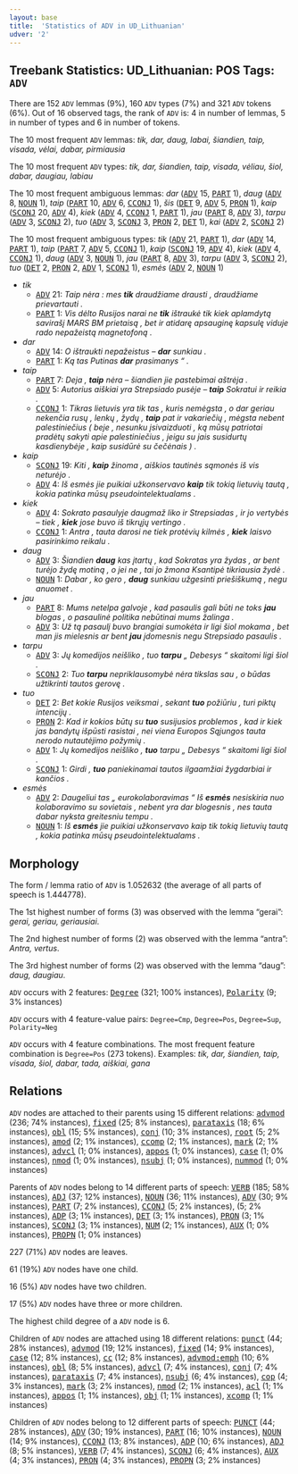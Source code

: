 ```yaml
---
layout: base
title:  'Statistics of ADV in UD_Lithuanian'
udver: '2'
---
```


## Treebank Statistics: UD_Lithuanian: POS Tags: `ADV`

There are 152 `ADV` lemmas (9%), 160 `ADV` types (7%) and 321 `ADV` tokens (6%).
Out of 16 observed tags, the rank of `ADV` is: 4 in number of lemmas, 5 in number of types and 6 in number of tokens.

The 10 most frequent `ADV` lemmas: <em>tik, dar, daug, labai, šiandien, taip, visada, vėlai, dabar, pirmiausia</em>

The 10 most frequent `ADV` types:  <em>tik, dar, šiandien, taip, visada, vėliau, šiol, dabar, daugiau, labiau</em>

The 10 most frequent ambiguous lemmas: <em>dar</em> (<tt><a href="lt-pos-ADV.html">ADV</a></tt> 15, <tt><a href="lt-pos-PART.html">PART</a></tt> 1), <em>daug</em> (<tt><a href="lt-pos-ADV.html">ADV</a></tt> 8, <tt><a href="lt-pos-NOUN.html">NOUN</a></tt> 1), <em>taip</em> (<tt><a href="lt-pos-PART.html">PART</a></tt> 10, <tt><a href="lt-pos-ADV.html">ADV</a></tt> 6, <tt><a href="lt-pos-CCONJ.html">CCONJ</a></tt> 1), <em>šis</em> (<tt><a href="lt-pos-DET.html">DET</a></tt> 9, <tt><a href="lt-pos-ADV.html">ADV</a></tt> 5, <tt><a href="lt-pos-PRON.html">PRON</a></tt> 1), <em>kaip</em> (<tt><a href="lt-pos-SCONJ.html">SCONJ</a></tt> 20, <tt><a href="lt-pos-ADV.html">ADV</a></tt> 4), <em>kiek</em> (<tt><a href="lt-pos-ADV.html">ADV</a></tt> 4, <tt><a href="lt-pos-CCONJ.html">CCONJ</a></tt> 1, <tt><a href="lt-pos-PART.html">PART</a></tt> 1), <em>jau</em> (<tt><a href="lt-pos-PART.html">PART</a></tt> 8, <tt><a href="lt-pos-ADV.html">ADV</a></tt> 3), <em>tarpu</em> (<tt><a href="lt-pos-ADV.html">ADV</a></tt> 3, <tt><a href="lt-pos-SCONJ.html">SCONJ</a></tt> 2), <em>tuo</em> (<tt><a href="lt-pos-ADV.html">ADV</a></tt> 3, <tt><a href="lt-pos-SCONJ.html">SCONJ</a></tt> 3, <tt><a href="lt-pos-PRON.html">PRON</a></tt> 2, <tt><a href="lt-pos-DET.html">DET</a></tt> 1), <em>kai</em> (<tt><a href="lt-pos-ADV.html">ADV</a></tt> 2, <tt><a href="lt-pos-SCONJ.html">SCONJ</a></tt> 2)

The 10 most frequent ambiguous types:  <em>tik</em> (<tt><a href="lt-pos-ADV.html">ADV</a></tt> 21, <tt><a href="lt-pos-PART.html">PART</a></tt> 1), <em>dar</em> (<tt><a href="lt-pos-ADV.html">ADV</a></tt> 14, <tt><a href="lt-pos-PART.html">PART</a></tt> 1), <em>taip</em> (<tt><a href="lt-pos-PART.html">PART</a></tt> 7, <tt><a href="lt-pos-ADV.html">ADV</a></tt> 5, <tt><a href="lt-pos-CCONJ.html">CCONJ</a></tt> 1), <em>kaip</em> (<tt><a href="lt-pos-SCONJ.html">SCONJ</a></tt> 19, <tt><a href="lt-pos-ADV.html">ADV</a></tt> 4), <em>kiek</em> (<tt><a href="lt-pos-ADV.html">ADV</a></tt> 4, <tt><a href="lt-pos-CCONJ.html">CCONJ</a></tt> 1), <em>daug</em> (<tt><a href="lt-pos-ADV.html">ADV</a></tt> 3, <tt><a href="lt-pos-NOUN.html">NOUN</a></tt> 1), <em>jau</em> (<tt><a href="lt-pos-PART.html">PART</a></tt> 8, <tt><a href="lt-pos-ADV.html">ADV</a></tt> 3), <em>tarpu</em> (<tt><a href="lt-pos-ADV.html">ADV</a></tt> 3, <tt><a href="lt-pos-SCONJ.html">SCONJ</a></tt> 2), <em>tuo</em> (<tt><a href="lt-pos-DET.html">DET</a></tt> 2, <tt><a href="lt-pos-PRON.html">PRON</a></tt> 2, <tt><a href="lt-pos-ADV.html">ADV</a></tt> 1, <tt><a href="lt-pos-SCONJ.html">SCONJ</a></tt> 1), <em>esmės</em> (<tt><a href="lt-pos-ADV.html">ADV</a></tt> 2, <tt><a href="lt-pos-NOUN.html">NOUN</a></tt> 1)


* <em>tik</em>
  * <tt><a href="lt-pos-ADV.html">ADV</a></tt> 21: <em>Taip nėra : mes <b>tik</b> draudžiame drausti , draudžiame prievartauti .</em>
  * <tt><a href="lt-pos-PART.html">PART</a></tt> 1: <em>Vis dėlto Rusijos narai ne <b>tik</b> ištraukė tik kiek aplamdytą savirašį MARS BM prietaisą , bet ir atidarę apsauginę kapsulę viduje rado nepažeistą magnetofoną .</em>
* <em>dar</em>
  * <tt><a href="lt-pos-ADV.html">ADV</a></tt> 14: <em>O ištraukti nepažeistus – <b>dar</b> sunkiau .</em>
  * <tt><a href="lt-pos-PART.html">PART</a></tt> 1: <em>Ką tas Putinas <b>dar</b> prasimanys “ .</em>
* <em>taip</em>
  * <tt><a href="lt-pos-PART.html">PART</a></tt> 7: <em>Deja , <b>taip</b> nėra – šiandien jie pastebimai aštrėja .</em>
  * <tt><a href="lt-pos-ADV.html">ADV</a></tt> 5: <em>Autorius aiškiai yra Strepsiado pusėje – <b>taip</b> Sokratui ir reikia .</em>
  * <tt><a href="lt-pos-CCONJ.html">CCONJ</a></tt> 1: <em>Tikras lietuvis yra tik tas , kuris nemėgsta , o dar geriau nekenčia rusų , lenkų , žydų , <b>taip</b> pat ir vakariečių , mėgsta nebent palestiniečius ( beje , nesunku įsivaizduoti , ką mūsų patriotai pradėtų sakyti apie palestiniečius , jeigu su jais susidurtų kasdienybėje , kaip susidūrė su čečėnais ) .</em>
* <em>kaip</em>
  * <tt><a href="lt-pos-SCONJ.html">SCONJ</a></tt> 19: <em>Kiti , <b>kaip</b> žinoma , aiškios tautinės sąmonės iš vis neturėjo .</em>
  * <tt><a href="lt-pos-ADV.html">ADV</a></tt> 4: <em>Iš esmės jie puikiai užkonservavo <b>kaip</b> tik tokią lietuvių tautą , kokia patinka mūsų pseudointelektualams .</em>
* <em>kiek</em>
  * <tt><a href="lt-pos-ADV.html">ADV</a></tt> 4: <em>Sokrato pasaulyje daugmaž liko ir Strepsiadas , ir jo vertybės – tiek , <b>kiek</b> jose buvo iš tikrųjų vertingo .</em>
  * <tt><a href="lt-pos-CCONJ.html">CCONJ</a></tt> 1: <em>Antra , tauta darosi ne tiek protėvių kilmės , <b>kiek</b> laisvo pasirinkimo reikalu .</em>
* <em>daug</em>
  * <tt><a href="lt-pos-ADV.html">ADV</a></tt> 3: <em>Šiandien <b>daug</b> kas įtartų , kad Sokratas yra žydas , ar bent turėjo žydę motiną , o jei ne , tai jo žmona Ksantipė tikriausia žydė .</em>
  * <tt><a href="lt-pos-NOUN.html">NOUN</a></tt> 1: <em>Dabar , ko gero , <b>daug</b> sunkiau užgesinti priešiškumą , negu anuomet .</em>
* <em>jau</em>
  * <tt><a href="lt-pos-PART.html">PART</a></tt> 8: <em>Mums netelpa galvoje , kad pasaulis gali būti ne toks <b>jau</b> blogas , o pasaulinė politika nebūtinai mums žalinga .</em>
  * <tt><a href="lt-pos-ADV.html">ADV</a></tt> 3: <em>Už tą pasaulį buvo brangiai sumokėta ir ligi šiol mokama , bet man jis mielesnis ar bent <b>jau</b> įdomesnis negu Strepsiado pasaulis .</em>
* <em>tarpu</em>
  * <tt><a href="lt-pos-ADV.html">ADV</a></tt> 3: <em>Jų komedijos neišliko , tuo <b>tarpu</b> „ Debesys “ skaitomi ligi šiol .</em>
  * <tt><a href="lt-pos-SCONJ.html">SCONJ</a></tt> 2: <em>Tuo <b>tarpu</b> nepriklausomybė nėra tikslas sau , o būdas užtikrinti tautos gerovę .</em>
* <em>tuo</em>
  * <tt><a href="lt-pos-DET.html">DET</a></tt> 2: <em>Bet kokie Rusijos veiksmai , sekant <b>tuo</b> požiūriu , turi piktų intencijų .</em>
  * <tt><a href="lt-pos-PRON.html">PRON</a></tt> 2: <em>Kad ir kokios būtų su <b>tuo</b> susijusios problemos , kad ir kiek jas bandytų išpūsti rasistai , nei viena Europos Sąjungos tauta nerodo nutautėjimo požymių .</em>
  * <tt><a href="lt-pos-ADV.html">ADV</a></tt> 1: <em>Jų komedijos neišliko , <b>tuo</b> tarpu „ Debesys “ skaitomi ligi šiol .</em>
  * <tt><a href="lt-pos-SCONJ.html">SCONJ</a></tt> 1: <em>Girdi , <b>tuo</b> paniekinamai tautos ilgaamžiai žygdarbiai ir kančios .</em>
* <em>esmės</em>
  * <tt><a href="lt-pos-ADV.html">ADV</a></tt> 2: <em>Daugeliui tas „ eurokolaboravimas “ Iš <b>esmės</b> nesiskiria nuo kolaboravimo su sovietais , nebent yra dar blogesnis , nes tauta dabar nyksta greitesniu tempu .</em>
  * <tt><a href="lt-pos-NOUN.html">NOUN</a></tt> 1: <em>Iš <b>esmės</b> jie puikiai užkonservavo kaip tik tokią lietuvių tautą , kokia patinka mūsų pseudointelektualams .</em>

## Morphology

The form / lemma ratio of `ADV` is 1.052632 (the average of all parts of speech is 1.444778).

The 1st highest number of forms (3) was observed with the lemma “gerai”: <em>gerai, geriau, geriausiai</em>.

The 2nd highest number of forms (2) was observed with the lemma “antra”: <em>Antra, vertus</em>.

The 3rd highest number of forms (2) was observed with the lemma “daug”: <em>daug, daugiau</em>.

`ADV` occurs with 2 features: <tt><a href="lt-feat-Degree.html">Degree</a></tt> (321; 100% instances), <tt><a href="lt-feat-Polarity.html">Polarity</a></tt> (9; 3% instances)

`ADV` occurs with 4 feature-value pairs: `Degree=Cmp`, `Degree=Pos`, `Degree=Sup`, `Polarity=Neg`

`ADV` occurs with 4 feature combinations.
The most frequent feature combination is `Degree=Pos` (273 tokens).
Examples: <em>tik, dar, šiandien, taip, visada, šiol, dabar, tada, aiškiai, gana</em>


## Relations

`ADV` nodes are attached to their parents using 15 different relations: <tt><a href="lt-dep-advmod.html">advmod</a></tt> (236; 74% instances), <tt><a href="lt-dep-fixed.html">fixed</a></tt> (25; 8% instances), <tt><a href="lt-dep-parataxis.html">parataxis</a></tt> (18; 6% instances), <tt><a href="lt-dep-obl.html">obl</a></tt> (15; 5% instances), <tt><a href="lt-dep-conj.html">conj</a></tt> (10; 3% instances), <tt><a href="lt-dep-root.html">root</a></tt> (5; 2% instances), <tt><a href="lt-dep-amod.html">amod</a></tt> (2; 1% instances), <tt><a href="lt-dep-ccomp.html">ccomp</a></tt> (2; 1% instances), <tt><a href="lt-dep-mark.html">mark</a></tt> (2; 1% instances), <tt><a href="lt-dep-advcl.html">advcl</a></tt> (1; 0% instances), <tt><a href="lt-dep-appos.html">appos</a></tt> (1; 0% instances), <tt><a href="lt-dep-case.html">case</a></tt> (1; 0% instances), <tt><a href="lt-dep-nmod.html">nmod</a></tt> (1; 0% instances), <tt><a href="lt-dep-nsubj.html">nsubj</a></tt> (1; 0% instances), <tt><a href="lt-dep-nummod.html">nummod</a></tt> (1; 0% instances)

Parents of `ADV` nodes belong to 14 different parts of speech: <tt><a href="lt-pos-VERB.html">VERB</a></tt> (185; 58% instances), <tt><a href="lt-pos-ADJ.html">ADJ</a></tt> (37; 12% instances), <tt><a href="lt-pos-NOUN.html">NOUN</a></tt> (36; 11% instances), <tt><a href="lt-pos-ADV.html">ADV</a></tt> (30; 9% instances), <tt><a href="lt-pos-PART.html">PART</a></tt> (7; 2% instances), <tt><a href="lt-pos-CCONJ.html">CCONJ</a></tt> (5; 2% instances),  (5; 2% instances), <tt><a href="lt-pos-ADP.html">ADP</a></tt> (3; 1% instances), <tt><a href="lt-pos-DET.html">DET</a></tt> (3; 1% instances), <tt><a href="lt-pos-PRON.html">PRON</a></tt> (3; 1% instances), <tt><a href="lt-pos-SCONJ.html">SCONJ</a></tt> (3; 1% instances), <tt><a href="lt-pos-NUM.html">NUM</a></tt> (2; 1% instances), <tt><a href="lt-pos-AUX.html">AUX</a></tt> (1; 0% instances), <tt><a href="lt-pos-PROPN.html">PROPN</a></tt> (1; 0% instances)

227 (71%) `ADV` nodes are leaves.

61 (19%) `ADV` nodes have one child.

16 (5%) `ADV` nodes have two children.

17 (5%) `ADV` nodes have three or more children.

The highest child degree of a `ADV` node is 6.

Children of `ADV` nodes are attached using 18 different relations: <tt><a href="lt-dep-punct.html">punct</a></tt> (44; 28% instances), <tt><a href="lt-dep-advmod.html">advmod</a></tt> (19; 12% instances), <tt><a href="lt-dep-fixed.html">fixed</a></tt> (14; 9% instances), <tt><a href="lt-dep-case.html">case</a></tt> (12; 8% instances), <tt><a href="lt-dep-cc.html">cc</a></tt> (12; 8% instances), <tt><a href="lt-dep-advmod-emph.html">advmod:emph</a></tt> (10; 6% instances), <tt><a href="lt-dep-obl.html">obl</a></tt> (8; 5% instances), <tt><a href="lt-dep-advcl.html">advcl</a></tt> (7; 4% instances), <tt><a href="lt-dep-conj.html">conj</a></tt> (7; 4% instances), <tt><a href="lt-dep-parataxis.html">parataxis</a></tt> (7; 4% instances), <tt><a href="lt-dep-nsubj.html">nsubj</a></tt> (6; 4% instances), <tt><a href="lt-dep-cop.html">cop</a></tt> (4; 3% instances), <tt><a href="lt-dep-mark.html">mark</a></tt> (3; 2% instances), <tt><a href="lt-dep-nmod.html">nmod</a></tt> (2; 1% instances), <tt><a href="lt-dep-acl.html">acl</a></tt> (1; 1% instances), <tt><a href="lt-dep-appos.html">appos</a></tt> (1; 1% instances), <tt><a href="lt-dep-obj.html">obj</a></tt> (1; 1% instances), <tt><a href="lt-dep-xcomp.html">xcomp</a></tt> (1; 1% instances)

Children of `ADV` nodes belong to 12 different parts of speech: <tt><a href="lt-pos-PUNCT.html">PUNCT</a></tt> (44; 28% instances), <tt><a href="lt-pos-ADV.html">ADV</a></tt> (30; 19% instances), <tt><a href="lt-pos-PART.html">PART</a></tt> (16; 10% instances), <tt><a href="lt-pos-NOUN.html">NOUN</a></tt> (14; 9% instances), <tt><a href="lt-pos-CCONJ.html">CCONJ</a></tt> (13; 8% instances), <tt><a href="lt-pos-ADP.html">ADP</a></tt> (10; 6% instances), <tt><a href="lt-pos-ADJ.html">ADJ</a></tt> (8; 5% instances), <tt><a href="lt-pos-VERB.html">VERB</a></tt> (7; 4% instances), <tt><a href="lt-pos-SCONJ.html">SCONJ</a></tt> (6; 4% instances), <tt><a href="lt-pos-AUX.html">AUX</a></tt> (4; 3% instances), <tt><a href="lt-pos-PRON.html">PRON</a></tt> (4; 3% instances), <tt><a href="lt-pos-PROPN.html">PROPN</a></tt> (3; 2% instances)

